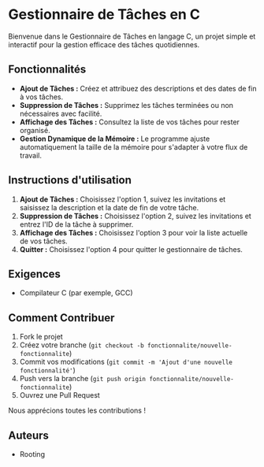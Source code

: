 # Gestionnaire de Tâches en C

Bienvenue dans le Gestionnaire de Tâches en langage C, un projet simple et interactif pour la gestion efficace des tâches quotidiennes.

## Fonctionnalités

- **Ajout de Tâches :** Créez et attribuez des descriptions et des dates de fin à vos tâches.
- **Suppression de Tâches :** Supprimez les tâches terminées ou non nécessaires avec facilité.
- **Affichage des Tâches :** Consultez la liste de vos tâches pour rester organisé.
- **Gestion Dynamique de la Mémoire :** Le programme ajuste automatiquement la taille de la mémoire pour s'adapter à votre flux de travail.

## Instructions d'utilisation

1. **Ajout de Tâches :** Choisissez l'option 1, suivez les invitations et saisissez la description et la date de fin de votre tâche.
2. **Suppression de Tâches :** Choisissez l'option 2, suivez les invitations et entrez l'ID de la tâche à supprimer.
3. **Affichage des Tâches :** Choisissez l'option 3 pour voir la liste actuelle de vos tâches.
4. **Quitter :** Choisissez l'option 4 pour quitter le gestionnaire de tâches.

## Exigences

- Compilateur C (par exemple, GCC)

## Comment Contribuer

1. Fork le projet
2. Créez votre branche (`git checkout -b fonctionnalite/nouvelle-fonctionnalite`)
3. Commit vos modifications (`git commit -m 'Ajout d'une nouvelle fonctionnalité'`)
4. Push vers la branche (`git push origin fonctionnalite/nouvelle-fonctionnalite`)
5. Ouvrez une Pull Request

Nous apprécions toutes les contributions !

## Auteurs

- Rooting


